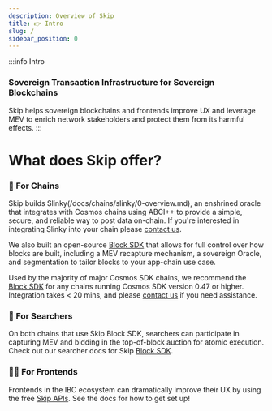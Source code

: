 ```yaml
---
description: Overview of Skip
title: 👉 Intro
slug: /
sidebar_position: 0
---
```


:::info Intro

### Sovereign Transaction Infrastructure for Sovereign Blockchains

Skip helps sovereign blockchains and frontends improve UX and leverage MEV to enrich network stakeholders and protect them from its harmful effects.
:::

# What does Skip offer?

### 🧱 For Chains

Skip builds Slinky(/docs/chains/slinky/0-overview.md), an enshrined oracle that integrates with Cosmos chains using ABCI++ to provide a simple, secure, and reliable way to post data on-chain.
If you're interested in integrating Slinky into your chain please [contact us](https://skip.money/contact).

We also built an open-source [Block SDK](/docs/chains/blocksdk/1-overview.md) that allows for full control over how blocks are built, including a MEV recapture mechanism, a sovereign Oracle, and segmentation to tailor blocks to your app-chain use case.

Used by the majority of major Cosmos SDK chains, we recommend the [Block SDK](/docs/chains/blocksdk/0-integrate-the-sdk.md) for any chains running Cosmos SDK version 0.47 or higher.
Integration takes < 20 mins, and please [contact us](https://skip.money/contact) if you need assistance.

### 🥷 For Searchers

On both chains that use Skip Block SDK, searchers can participate in capturing MEV and bidding in the top-of-block auction for atomic execution. Check out our searcher docs for Skip [Block SDK](/docs/0-searcher-docs.md).

### 👩‍💻 For Frontends

Frontends in the IBC ecosystem can dramatically improve their UX by using the free [Skip APIs](https://api-docs.skip.money/docs). See the docs for how to get set up!
